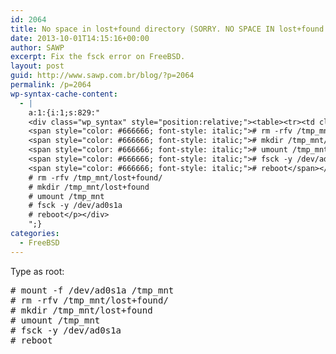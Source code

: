 ```yaml
---
id: 2064
title: No space in lost+found directory (SORRY. NO SPACE IN lost+found DIRECTORY)
date: 2013-10-01T14:15:16+00:00
author: SAWP
excerpt: Fix the fsck error on FreeBSD.
layout: post
guid: http://www.sawp.com.br/blog/?p=2064
permalink: /p=2064
wp-syntax-cache-content:
  - |
    a:1:{i:1;s:829:"
    <div class="wp_syntax" style="position:relative;"><table><tr><td class="code"><pre class="bash" style="font-family:monospace;"><span style="color: #666666; font-style: italic;"># mount -f /dev/ad0s1a /tmp_mnt</span>
    <span style="color: #666666; font-style: italic;"># rm -rfv /tmp_mnt/lost+found/</span>
    <span style="color: #666666; font-style: italic;"># mkdir /tmp_mnt/lost+found</span>
    <span style="color: #666666; font-style: italic;"># umount /tmp_mnt</span>
    <span style="color: #666666; font-style: italic;"># fsck -y /dev/ad0s1a</span>
    <span style="color: #666666; font-style: italic;"># reboot</span></pre></td></tr></table><p class="theCode" style="display:none;"># mount -f /dev/ad0s1a /tmp_mnt
    # rm -rfv /tmp_mnt/lost+found/
    # mkdir /tmp_mnt/lost+found
    # umount /tmp_mnt
    # fsck -y /dev/ad0s1a
    # reboot</p></div>
    ";}
categories:
  - FreeBSD
---
```

Type as root:

<pre lang="bash"># mount -f /dev/ad0s1a /tmp_mnt
# rm -rfv /tmp_mnt/lost+found/
# mkdir /tmp_mnt/lost+found
# umount /tmp_mnt
# fsck -y /dev/ad0s1a
# reboot</pre>
